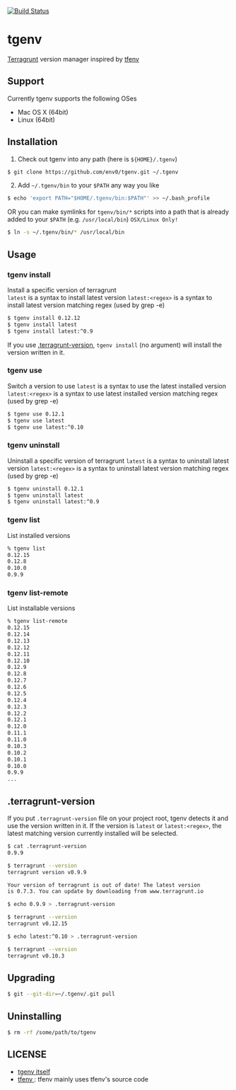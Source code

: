 [![Build Status](https://travis-ci.org/env0/tgenv.svg?branch=master)](https://travis-ci.org/env0/tgenv)

# tgenv
[Terragrunt](https://github.com/gruntwork-io/terragrunt) version manager inspired by [tfenv](https://github.com/kamatama41/tfenv)


## Support
Currently tgenv supports the following OSes
- Mac OS X (64bit)
- Linux (64bit)

## Installation

1. Check out tgenv into any path (here is `${HOME}/.tgenv`)

  ```bash
  $ git clone https://github.com/env0/tgenv.git ~/.tgenv
  ```

2. Add `~/.tgenv/bin` to your `$PATH` any way you like

  ```bash
  $ echo 'export PATH="$HOME/.tgenv/bin:$PATH"' >> ~/.bash_profile
  ```

  OR you can make symlinks for `tgenv/bin/*` scripts into a path that is already added to your `$PATH` (e.g. `/usr/local/bin`) `OSX/Linux Only!`

  ```bash
  $ ln -s ~/.tgenv/bin/* /usr/local/bin
  ```

## Usage
### tgenv install
Install a specific version of terragrunt  
`latest` is a syntax to install latest version
`latest:<regex>` is a syntax to install latest version matching regex (used by grep -e)

```bash
$ tgenv install 0.12.12
$ tgenv install latest
$ tgenv install latest:^0.9
```

If you use [.terragrunt-version](#terragrunt-version), `tgenv install` (no argument) will install the version written in it.

### tgenv use
Switch a version to use
`latest` is a syntax to use the latest installed version
`latest:<regex>` is a syntax to use latest installed version matching regex (used by grep -e)

```bash
$ tgenv use 0.12.1
$ tgenv use latest
$ tgenv use latest:^0.10
```

### tgenv uninstall
Uninstall a specific version of terragrunt
`latest` is a syntax to uninstall latest version
`latest:<regex>` is a syntax to uninstall latest version matching regex (used by grep -e)

```bash
$ tgenv uninstall 0.12.1
$ tgenv uninstall latest
$ tgenv uninstall latest:^0.9
```

### tgenv list
List installed versions

```bash
% tgenv list
0.12.15
0.12.8
0.10.0
0.9.9
```

### tgenv list-remote
List installable versions

```bash
% tgenv list-remote
0.12.15
0.12.14
0.12.13
0.12.12
0.12.11
0.12.10
0.12.9
0.12.8
0.12.7
0.12.6
0.12.5
0.12.4
0.12.3
0.12.2
0.12.1
0.12.0
0.11.1
0.11.0
0.10.3
0.10.2
0.10.1
0.10.0
0.9.9
...
```

## .terragrunt-version
If you put `.terragrunt-version` file on your project root, tgenv detects it and use the version written in it. If the version is `latest` or `latest:<regex>`, the latest matching version currently installed will be selected.

```bash
$ cat .terragrunt-version
0.9.9

$ terragrunt --version
terragrunt version v0.9.9

Your version of terragrunt is out of date! The latest version
is 0.7.3. You can update by downloading from www.terragrunt.io

$ echo 0.9.9 > .terragrunt-version

$ terragrunt --version
terragrunt v0.12.15

$ echo latest:^0.10 > .terragrunt-version

$ terragrunt --version
terragrunt v0.10.3
```

## Upgrading
```bash
$ git --git-dir=~/.tgenv/.git pull
```

## Uninstalling
```bash
$ rm -rf /some/path/to/tgenv
```

## LICENSE
- [tgenv itself](https://github.com/env0/tgenv/blob/master/LICENSE)
- [tfenv ](https://github.com/kamatama41/tgenv/blob/master/LICENSE) : tfenv mainly uses tfenv's source code
